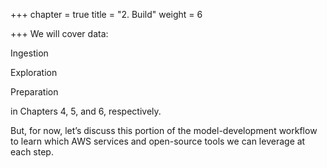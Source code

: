 +++
chapter = true
title = "2. Build"
weight = 6

+++
We will cover data:

Ingestion

Exploration

Preparation

in Chapters 4, 5, and 6, respectively.

But, for now, let’s discuss this portion of the model-development workflow to learn which AWS services and open-source tools we can leverage at each step.